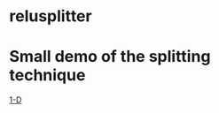 # relusplitter


# Small demo of the splitting technique
[1-D](https://www.desmos.com/calculator/kthart02fb)
